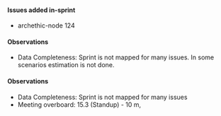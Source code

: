 #### Issues added in-sprint

- archethic-node 124


#### Observations
- Data Completeness: Sprint is not mapped for many issues. In some scenarios estimation is not done.


#### Observations
- Data Completeness: Sprint is not mapped for many issues
- Meeting overboard: 15.3 (Standup) - 10 m, 
